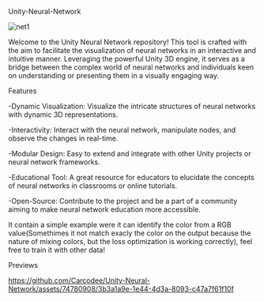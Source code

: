 
Unity-Neural-Network

![net1](https://github.com/Carcodee/Unity-Neural-Network/assets/74780908/63a027f6-f066-4e58-84e6-2820074127d1)

Welcome to the Unity Neural Network repository! This tool is crafted with the aim to facilitate the visualization of neural networks in an interactive and intuitive manner. Leveraging the powerful Unity 3D engine, it serves as a bridge between the complex world of neural networks and individuals keen on understanding or presenting them in a visually engaging way.

Features

  -Dynamic Visualization: Visualize the intricate structures of neural networks with dynamic 3D representations.

  -Interactivity: Interact with the neural network, manipulate nodes, and observe the changes in real-time.

  -Modular Design: Easy to extend and integrate with other Unity projects or neural network frameworks.

  -Educational Tool: A great resource for educators to elucidate the concepts of neural networks in classrooms or online tutorials.

  -Open-Source: Contribute to the project and be a part of a community aiming to make neural network education more accessible.

It contain a simple example were it can identify the color from a RGB value(Somethimes it not match exacly the color on the output because the nature of mixing colors, but the loss optimization is working correctly), feel free to train it with other data!

  Previews

https://github.com/Carcodee/Unity-Neural-Network/assets/74780908/3b3a1a9e-1e44-4d3a-8093-c47a7f61f10f

